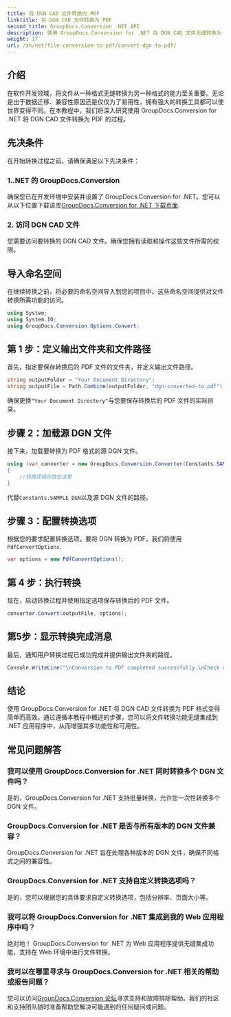```yaml
---
title: 将 DGN CAD 文件转换为 PDF
linktitle: 将 DGN CAD 文件转换为 PDF
second_title: GroupDocs.Conversion .NET API
description: 使用 GroupDocs.Conversion for .NET 将 DGN CAD 文件无缝转换为 PDF。轻松地将文件转换功能集成到您的 .NET 应用程序中。
weight: 17
url: /zh/net/file-conversion-to-pdf/convert-dgn-to-pdf/
---
```

## 介绍
在软件开发领域，将文件从一种格式无缝转换为另一种格式的能力至关重要。无论是出于数据迁移、兼容性原因还是仅仅为了易用性，拥有强大的转换工具都可以使世界变得不同。在本教程中，我们将深入研究使用 GroupDocs.Conversion for .NET 将 DGN CAD 文件转换为 PDF 的过程。
## 先决条件
在开始转换过程之前，请确保满足以下先决条件：
### 1..NET 的 GroupDocs.Conversion
确保您已在开发环境中安装并设置了 GroupDocs.Conversion for .NET。您可以从以下位置下载该库[GroupDocs.Conversion for .NET 下载页面](https://releases.groupdocs.com/conversion/net/).
### 2. 访问 DGN CAD 文件
您需要访问要转换的 DGN CAD 文件。确保您拥有读取和操作这些文件所需的权限。

## 导入命名空间
在继续转换之前，将必要的命名空间导入到您的项目中。这些命名空间提供对文件转换所需功能的访问。

```csharp
using System;
using System.IO;
using GroupDocs.Conversion.Options.Convert;
```

## 第 1 步：定义输出文件夹和文件路径
首先，指定要保存转换后的 PDF 文件的文件夹，并定义输出文件路径。
```csharp
string outputFolder = "Your Document Directory";
string outputFile = Path.Combine(outputFolder, "dgn-converted-to.pdf");
```
确保更换`"Your Document Directory"`与您要保存转换后的 PDF 文件的实际目录。
## 步骤 2：加载源 DGN 文件
接下来，加载要转换为 PDF 格式的源 DGN 文件。
```csharp
using (var converter = new GroupDocs.Conversion.Converter(Constants.SAMPLE_DGN))
{
    //转换逻辑将放在这里
}
```
代替`Constants.SAMPLE_DGN`以及源 DGN 文件的路径。
## 步骤 3：配置转换选项
根据您的要求配置转换选项。要将 DGN 转换为 PDF，我们将使用`PdfConvertOptions`.
```csharp
var options = new PdfConvertOptions();
```
## 第 4 步：执行转换
现在，启动转换过程并使用指定选项保存转换后的 PDF 文件。
```csharp
converter.Convert(outputFile, options);
```
## 第5步：显示转换完成消息
最后，通知用户转换过程已成功完成并提供输出文件夹的路径。
```csharp
Console.WriteLine("\nConversion to PDF completed successfully.\nCheck output in {0}", outputFolder);
```

## 结论
使用 GroupDocs.Conversion for .NET 将 DGN CAD 文件转换为 PDF 格式变得简单而高效。通过遵循本教程中概述的步骤，您可以将文件转换功能无缝集成到 .NET 应用程序中，从而增强其多功能性和可用性。
## 常见问题解答
### 我可以使用 GroupDocs.Conversion for .NET 同时转换多个 DGN 文件吗？
是的，GroupDocs.Conversion for .NET 支持批量转换，允许您一次性转换多个 DGN 文件。
### GroupDocs.Conversion for .NET 是否与所有版本的 DGN 文件兼容？
GroupDocs.Conversion for .NET 旨在处理各种版本的 DGN 文件，确保不同格式之间的兼容性。
### GroupDocs.Conversion for .NET 支持自定义转换选项吗？
是的，您可以根据您的具体要求自定义转换选项，包括分辨率、页面大小等。
### 我可以将 GroupDocs.Conversion for .NET 集成到我的 Web 应用程序中吗？
绝对地！ GroupDocs.Conversion for .NET 为 Web 应用程序提供无缝集成功能，支持在 Web 环境中进行文件转换。
### 我可以在哪里寻求与 GroupDocs.Conversion for .NET 相关的帮助或报告问题？
您可以访问[GroupDocs.Conversion 论坛](https://forum.groupdocs.com/c/conversion/11)寻求支持和故障排除帮助。我们的社区和支持团队随时准备帮助您解决可能遇到的任何疑问或问题。